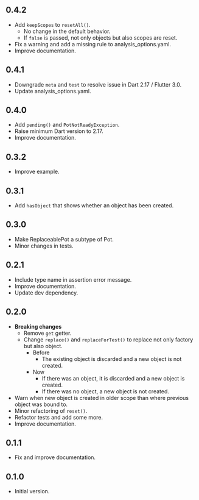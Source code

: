 ## 0.4.2

- Add `keepScopes` to `resetAll()`.
    - No change in the default behavior.
    - If `false` is passed, not only objects but also scopes are reset.
- Fix a warning and add a missing rule to analysis_options.yaml.
- Improve documentation.

## 0.4.1

- Downgrade `meta` and `test` to resolve issue in Dart 2.17 / Flutter 3.0.
- Update analysis_options.yaml.

## 0.4.0

- Add `pending()` and `PotNotReadyException`.
- Raise minimum Dart version to 2.17.
- Improve documentation.

## 0.3.2

- Improve example.

## 0.3.1

- Add `hasObject` that shows whether an object has been created.

## 0.3.0

- Make ReplaceablePot a subtype of Pot.
- Minor changes in tests.

## 0.2.1

- Include type name in assertion error message.
- Improve documentation.
- Update dev dependency.

## 0.2.0

- **Breaking changes**
    - Remove `get` getter.
    - Change `replace()` and `replaceForTest()` to replace not only factory but also object.
        - Before
            - The existing object is discarded and a new object is not created.
        - Now
            - If there was an object, it is discarded and a new object is created.
            - If there was no object, a new object is not created.
- Warn when new object is created in older scope than where previous object was bound to.
- Minor refactoring of `reset()`.
- Refactor tests and add some more.
- Improve documentation.

## 0.1.1

- Fix and improve documentation.

## 0.1.0

- Initial version.
